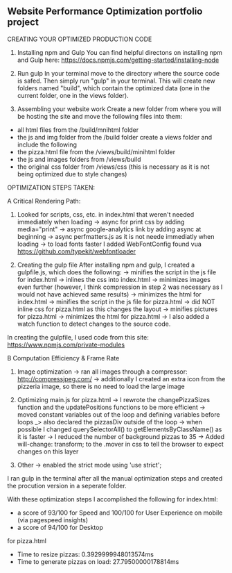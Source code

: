 ## Website Performance Optimization portfolio project

CREATING YOUR OPTIMIZED PRODUCTION CODE

1. Installing npm and Gulp
You can find helpful directons on installing npm and Gulp here: https://docs.npmjs.com/getting-started/installing-node

2. Run gulp
In your terminal move to the directory where the source code is safed. Then simply run "gulp" in your terminal.
This will create new folders named "build", which contain the optimized data (one in the current folder, one in the views folder).

3. Assembling your website work
Create a new folder from where you will be hosting the site and move the following files into them:
- all html files from the /build/mnihtml folder
- the js and img folder from the /build folder
create a views folder and include the following
- the pizza.html file from the /views/build/minihtml folder
- the js and images folders from /views/build
- the original css folder from /views/css (this is necessary as it is not being optimized due to style changes)


OPTIMIZATION STEPS TAKEN:

A Critical Rendering Path:
1. Looked for scripts, css, etc. in index.html that weren't needed immediately when loading 
-> async for print css by adding media="print"
-> async google-analytics link by adding async at beginning
-> async perfmatters.js as it is not neede immediatly when loading
-> to load fonts faster I added WebFontConfig found vua https://github.com/typekit/webfontloader

2. Creating the gulp file
After installing npm and gulp, I created a gulpfile.js, which does the following:
-> minifies the script in the js file for index.html
-> inlines the css into index.html
-> minimizes images even further (however, I think compression in step 2 was necessary as I would not have achieved same results)
-> minimizes the html for index.html
-> minifies the script in the js file for pizza.html
-> did NOT inline css for pizza.html as this changes the layout
-> minifies pictures for pizza.html
-> minimizes the html for pizza.html
-> I also added a watch function to detect changes to the source code.

In creating the gulpfile, I used code from this site: https://www.npmjs.com/private-modules

B Computation Efficiency & Frame Rate
1. Image optimization
-> ran all images through a compressor: http://compressjpeg.com/
-> additionally I created an extra icon from the pizzeria image, so there is no need to load the large image

2. Optimizing main.js for pizza.html
-> I rewrote the changePizzaSizes function and the updatePositions functions to be more efficient 
-> moved constant variables out of the loop and defining variables before loops
_> also declared the pizzasDiv outside of the loop
-> when possible I changed querySelectorAll() to getElementsByClassName() as it is faster
-> I reduced the number of background pizzas to 35
-> Added will-change: transform; to the .mover in css to tell the browser to expect changes on this layer

5. Other
-> enabled the strict mode using 'use strict';

I ran gulp in the terminal after all the manual optimization steps and created the procution version in a seperate folder.

With these optimization steps I accomplished the following
for index.html:
- a score of 93/100 for Speed and 100/100 for User Experience on mobile (via pagespeed insights)
- a score of 94/100 for Desktop

for pizza.html
- Time to resize pizzas: 0.3929999948013574ms
- Time to generate pizzas on load: 27.79500000178814ms